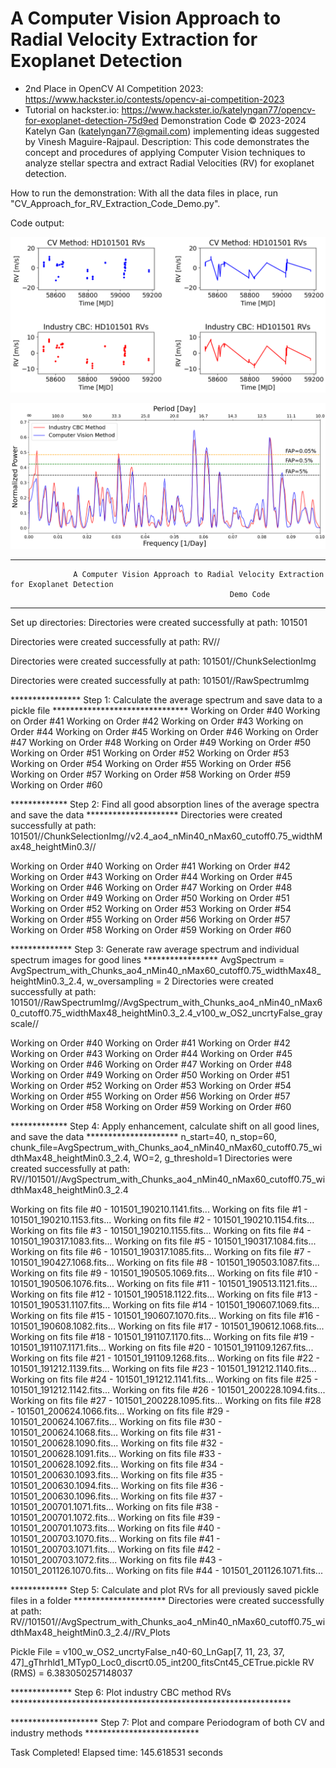 # A Computer Vision Approach to Radial Velocity Extraction for Exoplanet Detection 
* 2nd Place in OpenCV AI Competition 2023: https://www.hackster.io/contests/opencv-ai-competition-2023
* Tutorial on hackster.io: https://www.hackster.io/katelyngan77/opencv-for-exoplanet-detection-75d9ed
Demonstration Code  © 2023-2024 Katelyn Gan (katelyngan77@gmail.com) implementing ideas suggested by Vinesh Maguire-Rajpaul.
Description: This code demonstrates the concept and procedures of applying Computer Vision techniques to analyze stellar spectra and extract Radial Velocities (RV) for exoplanet detection. 

How to run the demonstration: With all the data files in place, run "CV_Approach_for_RV_Extraction_Code_Demo.py".

Code output: 

![Industry CBC method RVs](output_images/6.png) 


![Periodogram: CV method vs. Industry CBC method](output_images/5.png)

**********************************************************************************************************************

                  A Computer Vision Approach to Radial Velocity Extraction for Exoplanet Detection                  
                                                     Demo Code                                

**********************************************************************************************************************

Set up directories:
Directories were created successfully at path: 
101501

Directories were created successfully at path: 
RV//

Directories were created successfully at path: 
101501//ChunkSelectionImg

Directories were created successfully at path: 
101501//RawSpectrumImg


**************** Step 1: Calculate the average spectrum and save data to a pickle file *******************************
Working on Order #40
Working on Order #41
Working on Order #42
Working on Order #43
Working on Order #44
Working on Order #45
Working on Order #46
Working on Order #47
Working on Order #48
Working on Order #49
Working on Order #50
Working on Order #51
Working on Order #52
Working on Order #53
Working on Order #54
Working on Order #55
Working on Order #56
Working on Order #57
Working on Order #58
Working on Order #59
Working on Order #60

************* Step 2: Find all good absorption lines of the average spectra and save the data  *********************
Directories were created successfully at path: 
101501//ChunkSelectionImg//v2.4_ao4_nMin40_nMax60_cutoff0.75_widthMax48_heightMin0.3//

Working on Order #40 
Working on Order #41 
Working on Order #42 
Working on Order #43 
Working on Order #44 
Working on Order #45 
Working on Order #46 
Working on Order #47 
Working on Order #48 
Working on Order #49 
Working on Order #50 
Working on Order #51 
Working on Order #52 
Working on Order #53 
Working on Order #54 
Working on Order #55 
Working on Order #56 
Working on Order #57 
Working on Order #58 
Working on Order #59 
Working on Order #60 

************** Step 3: Generate raw average spectrum and individual spectrum images for good lines *****************
AvgSpectrum = AvgSpectrum_with_Chunks_ao4_nMin40_nMax60_cutoff0.75_widthMax48_heightMin0.3_2.4, w_oversampling = 2
Directories were created successfully at path: 
101501//RawSpectrumImg//AvgSpectrum_with_Chunks_ao4_nMin40_nMax60_cutoff0.75_widthMax48_heightMin0.3_2.4_v100_w_OS2_uncrtyFalse_grayscale//

Working on Order #40
Working on Order #41
Working on Order #42
Working on Order #43
Working on Order #44
Working on Order #45
Working on Order #46
Working on Order #47
Working on Order #48
Working on Order #49
Working on Order #50
Working on Order #51
Working on Order #52
Working on Order #53
Working on Order #54
Working on Order #55
Working on Order #56
Working on Order #57
Working on Order #58
Working on Order #59
Working on Order #60

************* Step 4: Apply enhancement, calculate shift on all good lines, and save the data  *********************
n_start=40, n_stop=60, chunk_file=AvgSpectrum_with_Chunks_ao4_nMin40_nMax60_cutoff0.75_widthMax48_heightMin0.3_2.4, WO=2, g_threshold=1
Directories were created successfully at path: 
RV//101501//AvgSpectrum_with_Chunks_ao4_nMin40_nMax60_cutoff0.75_widthMax48_heightMin0.3_2.4

Working on fits file #0 - 101501_190210.1141.fits...
Working on fits file #1 - 101501_190210.1153.fits...
Working on fits file #2 - 101501_190210.1154.fits...
Working on fits file #3 - 101501_190210.1155.fits...
Working on fits file #4 - 101501_190317.1083.fits...
Working on fits file #5 - 101501_190317.1084.fits...
Working on fits file #6 - 101501_190317.1085.fits...
Working on fits file #7 - 101501_190427.1068.fits...
Working on fits file #8 - 101501_190503.1087.fits...
Working on fits file #9 - 101501_190505.1069.fits...
Working on fits file #10 - 101501_190506.1076.fits...
Working on fits file #11 - 101501_190513.1121.fits...
Working on fits file #12 - 101501_190518.1122.fits...
Working on fits file #13 - 101501_190531.1107.fits...
Working on fits file #14 - 101501_190607.1069.fits...
Working on fits file #15 - 101501_190607.1070.fits...
Working on fits file #16 - 101501_190608.1082.fits...
Working on fits file #17 - 101501_190612.1068.fits...
Working on fits file #18 - 101501_191107.1170.fits...
Working on fits file #19 - 101501_191107.1171.fits...
Working on fits file #20 - 101501_191109.1267.fits...
Working on fits file #21 - 101501_191109.1268.fits...
Working on fits file #22 - 101501_191212.1139.fits...
Working on fits file #23 - 101501_191212.1140.fits...
Working on fits file #24 - 101501_191212.1141.fits...
Working on fits file #25 - 101501_191212.1142.fits...
Working on fits file #26 - 101501_200228.1094.fits...
Working on fits file #27 - 101501_200228.1095.fits...
Working on fits file #28 - 101501_200624.1066.fits...
Working on fits file #29 - 101501_200624.1067.fits...
Working on fits file #30 - 101501_200624.1068.fits...
Working on fits file #31 - 101501_200628.1090.fits...
Working on fits file #32 - 101501_200628.1091.fits...
Working on fits file #33 - 101501_200628.1092.fits...
Working on fits file #34 - 101501_200630.1093.fits...
Working on fits file #35 - 101501_200630.1094.fits...
Working on fits file #36 - 101501_200630.1096.fits...
Working on fits file #37 - 101501_200701.1071.fits...
Working on fits file #38 - 101501_200701.1072.fits...
Working on fits file #39 - 101501_200701.1073.fits...
Working on fits file #40 - 101501_200703.1070.fits...
Working on fits file #41 - 101501_200703.1071.fits...
Working on fits file #42 - 101501_200703.1072.fits...
Working on fits file #43 - 101501_201126.1070.fits...
Working on fits file #44 - 101501_201126.1071.fits...

************* Step 5: Calculate and plot RVs for all previously saved pickle files in a folder *********************
Directories were created successfully at path: 
RV//101501//AvgSpectrum_with_Chunks_ao4_nMin40_nMax60_cutoff0.75_widthMax48_heightMin0.3_2.4//RV_Plots

Pickle File = v100_w_OS2_uncrtyFalse_n40-60_LnGap[7, 11, 23, 37, 47]_gThrhld1_MTyp0_Loc0_discrt0.05_int200_fitsCnt45_CETrue.pickle
    RV (RMS) = 6.383050257148037

************** Step 6: Plot industry CBC method RVs ****************************************************************

******************** Step 7: Plot and compare Periodogram of both CV and industry methods **************************

Task Completed! Elapsed time: 145.618531 seconds
